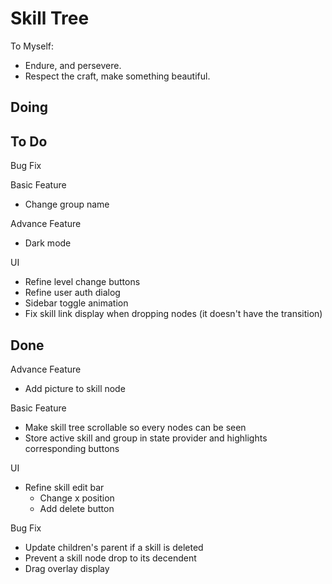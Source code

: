 # Skill Tree

To Myself:

- Endure, and persevere.
- Respect the craft, make something beautiful.

## Doing



## To Do

Bug Fix


Basic Feature

- Change group name

Advance Feature

- Dark mode

UI

- Refine level change buttons
- Refine user auth dialog
- Sidebar toggle animation
- Fix skill link display when dropping nodes (it doesn't have the transition)

## Done

Advance Feature

- Add picture to skill node

Basic Feature

- Make skill tree scrollable so every nodes can be seen
- Store active skill and group in state provider and highlights corresponding buttons

UI

- Refine skill edit bar
  - Change x position
  - Add delete button

Bug Fix

- Update children's parent if a skill is deleted
- Prevent a skill node drop to its decendent
- Drag overlay display